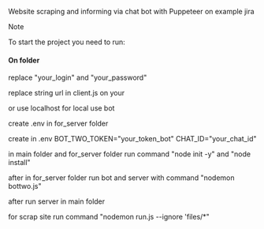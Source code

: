Website scraping and informing via chat bot with Puppeteer on example jira 

> [!NOTE]
> To start the project you need to run:

#### On folder
replace "your_login" and "your_password"
>
replace string url in client.js on your
>
or use localhost for local use bot
>
create .env in for_server folder
>
create in .env BOT_TWO_TOKEN="your_token_bot"
CHAT_ID="your_chat_id"
>
in main folder and for_server folder
run command "node init -y" and "node install"
>
after in for_server folder run bot and server with command "nodemon bottwo.js"
>
after run server in main folder
>
for scrap site run command "nodemon run.js --ignore 'files/*"
